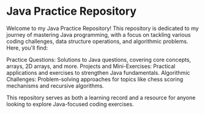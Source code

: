 # Java Practice Repository
Welcome to my Java Practice Repository! This repository is dedicated to my journey of mastering Java programming, with a focus on tackling various coding challenges, data structure operations, and algorithmic problems. Here, you'll find:

  Practice Questions: Solutions to Java questions, covering core concepts, arrays, 2D arrays, and more.
  Projects and Mini-Exercises: Practical applications and exercises to strengthen Java fundamentals.
  Algorithmic Challenges: Problem-solving approaches for topics like chess scoring mechanisms and recursive algorithms.

This repository serves as both a learning record and a resource for anyone looking to explore Java-focused coding exercises.
